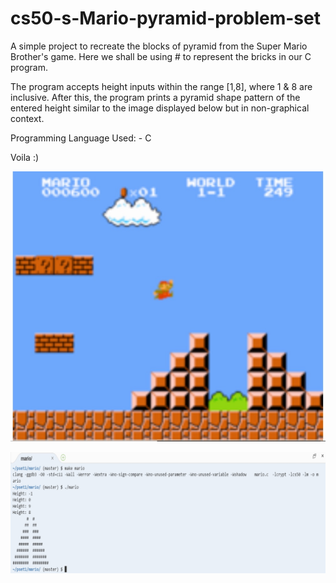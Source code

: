 # cs50-s-Mario-pyramid-problem-set
A simple project to recreate the blocks of pyramid from the Super Mario Brother's game. Here we shall be using # to represent the bricks in our C program.

The program accepts height inputs within the range [1,8], where 1 & 8 are inclusive. After this, the program prints a pyramid shape pattern
of the entered height similar to the image displayed below but in non-graphical context.

Programming Language Used: - C

Voila  :)



![alt text](https://github.com/Millennium-stack/cs50-s-Mario-pyramid-problem-set/blob/master/image/marioGame.jpg?raw=true)



![alt text](https://github.com/Millennium-stack/cs50-s-Mario-pyramid-problem-set/blob/master/image/mario.jpg?raw=true)
